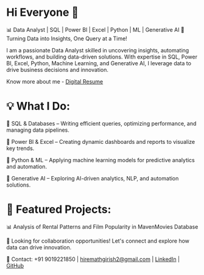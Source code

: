 # Hi Everyone 👋
📊 Data Analyst | SQL | Power BI | Excel | Python | ML | Generative AI
🚀 Turning Data into Insights, One Query at a Time!

I am a passionate Data Analyst skilled in uncovering insights, automating workflows, and building data-driven solutions. With expertise in SQL, Power BI, Excel, Python, Machine Learning, and Generative AI, I leverage data to drive business decisions and innovation.

Know more about me - [Digital Resume
]() 


# 💡 What I Do:  


🔹 SQL & Databases – Writing efficient queries, optimizing performance, and managing data pipelines. 


🔹 Power BI & Excel – Creating dynamic dashboards and reports to visualize key trends. 


🔹 Python & ML – Applying machine learning models for predictive analytics and automation. 


🔹 Generative AI – Exploring AI-driven analytics, NLP, and automation solutions. 

# 📂 Featured Projects:

📊 Analysis of Rental Patterns and Film Popularity in MavenMovies Database

💼 Looking for collaboration opportunities! Let's connect and explore how data can drive innovation.

📩 Contact: +91 9019221850 | hiremathgirish2@gmail.com | [LinkedIn](https://www.linkedin.com/public-profile/settings?trk=d_flagship3_profile_self_view_public_profile) | [GitHub](https://github.com/Girish-Hiremath)
